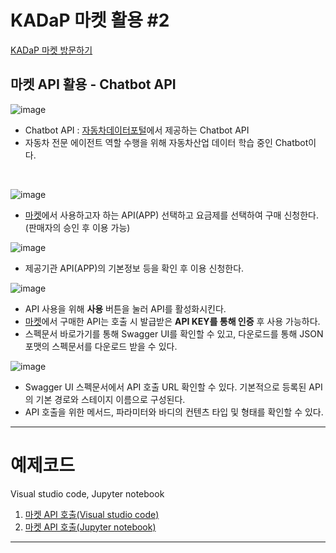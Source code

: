 # KADaP 마켓 활용 #2
[KADaP 마켓 방문하기](market.bigdata-car.kr)
## 마켓 API 활용 - Chatbot API

![image](https://github.com/bigdata-car/kadap-lecture/assets/105857557/1bfb2ccc-9a78-4587-a207-4dc8b0c1db9d)

* Chatbot API : [자동차데이터포털](bigdata-car.kr)에서 제공하는 Chatbot API
* 자동차 전문 에이전트 역할 수행을 위해 자동차산업 데이터 학습 중인 Chatbot이다.
<br/>

![image](https://github.com/bigdata-car/kadap-lecture/assets/105857557/d30d77e6-63ae-46dd-a038-98f6ad54c769)

* [마켓](market.bigdata-car.kr)에서 사용하고자 하는 API(APP) 선택하고 요금제를 선택하여 구매 신청한다. (판매자의 승인 후 이용 가능)

![image](https://github.com/bigdata-car/kadap-lecture/assets/105857557/08b466af-8082-4507-b747-742c58d4e04d)

* 제공기관 API(APP)의 기본정보 등을 확인 후 이용 신청한다.

![image](https://github.com/bigdata-car/kadap-lecture/assets/105857557/4250c3b6-4eac-42d3-abc8-5f411fdbed63)

* API 사용을 위해 **사용** 버튼을 눌러 API를 활성화시킨다.
* [마켓](market.bigdata-car.kr)에서 구매한 API는 호출 시 발급받은 **API KEY를 통해 인증** 후 사용 가능하다.
* 스펙문서 바로가기를 통해 Swagger UI를 확인할 수 있고, 다운로드를 통해 JSON 포맷의 스펙문서를 다운로드 받을 수 있다.

![image](https://github.com/bigdata-car/kadap-lecture/assets/105857557/632da76b-b43e-4172-bdfe-c98b781295df)

* Swagger UI 스펙문서에서 API 호출 URL 확인할 수 있다. 기본적으로 등록된 API의 기본 경로와 스테이지 이름으로 구성된다.
* API 호출을 위한 메서드, 파라미터와 바디의 컨텐츠 타입 및 형태를 확인할 수 있다.
---

# 예제코드
Visual studio code, Jupyter notebook

1. [마켓 API 호출(Visual studio code)](https://github.com/bigdata-car/kadap-lecture/blob/main/20240522-katech-python-with-kadap-cloud/Day02-Class01/mycar/marketapi.py)
2. [마켓 API 호출(Jupyter notebook)](https://github.com/bigdata-car/kadap-lecture/blob/main/20240522-katech-python-with-kadap-cloud/Day02-Class01/mycar/marketapi.ipynb)

---
